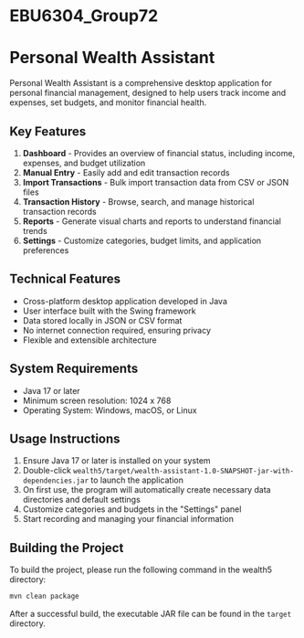 # EBU6304_Group72
# Personal Wealth Assistant  

Personal Wealth Assistant is a comprehensive desktop application for personal financial management, designed to help users track income and expenses, set budgets, and monitor financial health.  

## Key Features  

1. **Dashboard** - Provides an overview of financial status, including income, expenses, and budget utilization  
2. **Manual Entry** - Easily add and edit transaction records  
3. **Import Transactions** - Bulk import transaction data from CSV or JSON files  
4. **Transaction History** - Browse, search, and manage historical transaction records  
5. **Reports** - Generate visual charts and reports to understand financial trends  
6. **Settings** - Customize categories, budget limits, and application preferences  

## Technical Features  

- Cross-platform desktop application developed in Java  
- User interface built with the Swing framework  
- Data stored locally in JSON or CSV format  
- No internet connection required, ensuring privacy  
- Flexible and extensible architecture  

## System Requirements  

- Java 17 or later  
- Minimum screen resolution: 1024 x 768  
- Operating System: Windows, macOS, or Linux  

## Usage Instructions  

1. Ensure Java 17 or later is installed on your system  
2. Double-click `wealth5/target/wealth-assistant-1.0-SNAPSHOT-jar-with-dependencies.jar` to launch the application  
3. On first use, the program will automatically create necessary data directories and default settings  
4. Customize categories and budgets in the "Settings" panel  
5. Start recording and managing your financial information  

## Building the Project  

To build the project, please run the following command in the wealth5 directory:  

```bash  
mvn clean package  
```  

After a successful build, the executable JAR file can be found in the `target` directory.

